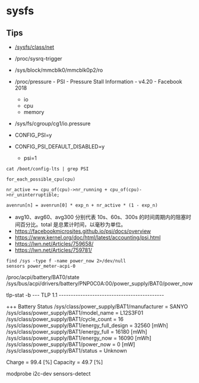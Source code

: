 # sysfs

## Tips
- [/sysfs/class/net](https://www.kernel.org/doc/Documentation/ABI/testing/)
- /proc/sysrq-trigger
- /sys/block/mmcblk0/mmcblk0p2/ro
- /proc/pressure - PSI - Pressure Stall Information  - v4.20 - Facebook 2018
  - io
  - cpu
  - memory
- /sys/fs/cgroup/cg1/io.pressure

- CONFIG_PSI=y
- CONFIG_PSI_DEFAULT_DISABLED=y
  - psi=1

```
cat /boot/config-lts | grep PSI
```

```
for_each_possible_cpu(cpu)

nr_active += cpu_of(cpu)->nr_running + cpu_of(cpu)->nr_uninterruptible;

avenrun[n] = avenrun[0] * exp_n + nr_active * (1 - exp_n)
```

- avg10、avg60、avg300 分别代表 10s、60s、300s 的时间周期内的阻塞时间百分比。total 是总累计时间，以毫秒为单位。
- https://facebookmicrosites.github.io/psi/docs/overview
- https://www.kernel.org/doc/html/latest/accounting/psi.html
- https://lwn.net/Articles/759658/
- https://lwn.net/Articles/759781/

```
find /sys -type f -name power_now 2>/dev/null
sensors power_meter-acpi-0
```

/proc/acpi/battery/BAT0/state
/sys/bus/acpi/drivers/battery/PNP0C0A:00/power_supply/BAT0/power_now

tlp-stat -b
--- TLP 1.1 --------------------------------------------

+++ Battery Status
/sys/class/power_supply/BAT1/manufacturer                   = SANYO
/sys/class/power_supply/BAT1/model_name                     = L12S3F01
/sys/class/power_supply/BAT1/cycle_count                    =     16
/sys/class/power_supply/BAT1/energy_full_design             =  32560 [mWh]
/sys/class/power_supply/BAT1/energy_full                    =  16180 [mWh]
/sys/class/power_supply/BAT1/energy_now                     =  16090 [mWh]
/sys/class/power_supply/BAT1/power_now                      =      0 [mW]
/sys/class/power_supply/BAT1/status                         = Unknown

Charge                                                      =   99.4 [%]
Capacity                                                    =   49.7 [%]

modprobe i2c-dev
sensors-detect

